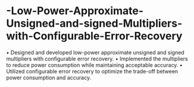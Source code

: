 # -Low-Power-Approximate-Unsigned-and-signed-Multipliers-with-Configurable-Error-Recovery
• Designed and developed low-power approximate unsigned and signed multipliers with configurable  error recovery.  • Implemented the multipliers to reduce power consumption while maintaining acceptable accuracy.  • Utilized configurable error recovery to optimize the trade-off between power consumption and  accuracy. 
